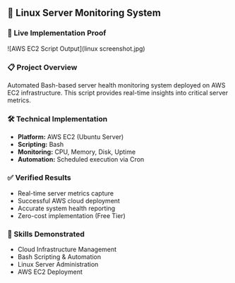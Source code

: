 ## 🚀 Linux Server Monitoring System

### 📸 Live Implementation Proof  
![AWS EC2 Script Output](linux screenshot.jpg)

### 📋 Project Overview
Automated Bash-based server health monitoring system deployed on AWS EC2 infrastructure. This script provides real-time insights into critical server metrics.

### 🛠️ Technical Implementation
- **Platform:** AWS EC2 (Ubuntu Server)
- **Scripting:** Bash
- **Monitoring:** CPU, Memory, Disk, Uptime
- **Automation:** Scheduled execution via Cron

### ✅ Verified Results
- Real-time server metrics capture
- Successful AWS cloud deployment  
- Accurate system health reporting
- Zero-cost implementation (Free Tier)

### 🎯 Skills Demonstrated
- Cloud Infrastructure Management
- Bash Scripting & Automation
- Linux Server Administration
- AWS EC2 Deployment
